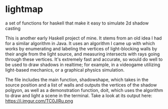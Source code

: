 # lightmap
a set of functions for haskell that make it easy to simulate 2d shadow casting

This is another early Haskell project of mine. It stems from an old idea I had for a similar algorithm in Java.
It uses an algorithm I came up with which works by enumerating and labeling the vertices of light-blocking walls by their angle from the light source, and measuring intersects with rays going through these vertices. It's extremely fast and accurate, so would do well to be used to draw shadows in realtime; for example, in a videogame utilizing light-based mechanics, or a graphical physics simulation.

The file includes the main function, shadowshape, which takes in the source position and a list of walls and outputs the vertices of the shadow polgyon, as well as a demonstration function, doit, which uses the algorithm to draw and light a scene in the terminal. Take a look at its output here:
https://i.imgur.com/TC0JlRu.png
